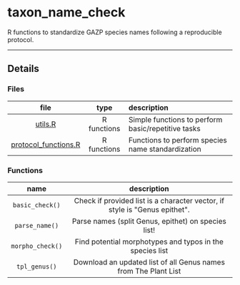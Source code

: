 # taxon_name_check

R functions to standardize GAZP species names following a reproducible protocol.

*** 

## Details



### Files

| file | type | description |  
| :---: | :---: | :--- |  
| [utils.R](R/utils.R) | R functions | Simple functions to perform basic/repetitive tasks |
| [protocol_functions.R](R/protocol_functions.R) | R functions | Functions to perform species name standardization |


### Functions

| name | description |  
| :---: | :---: |  
| `basic_check()` | Check if provided list is a character vector, if style is "Genus epithet". |
| `parse_name()` | Parse names (split Genus, epithet) on species list! |
| `morpho_check()` | Find potential morphotypes and typos in the species list |
| `tpl_genus()` | Download an updated list of all Genus names from The Plant List |
